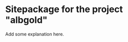Sitepackage for the project "albgold"
==============================================================

Add some explanation here.
